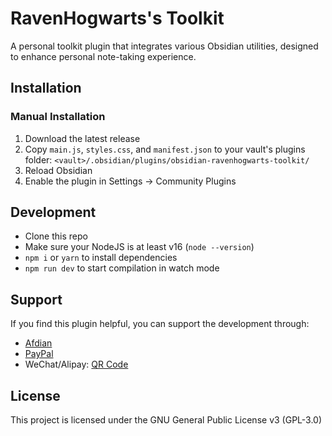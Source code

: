 # RavenHogwarts's Toolkit
A personal toolkit plugin that integrates various Obsidian utilities, designed to enhance personal note-taking experience.

## Installation
### Manual Installation

1. Download the latest release
2. Copy `main.js`, `styles.css`, and `manifest.json` to your vault's plugins folder: `<vault>/.obsidian/plugins/obsidian-ravenhogwarts-toolkit/`
3. Reload Obsidian
4. Enable the plugin in Settings → Community Plugins

## Development

- Clone this repo
- Make sure your NodeJS is at least v16 (`node --version`)
- `npm i` or `yarn` to install dependencies
- `npm run dev` to start compilation in watch mode

## Support

If you find this plugin helpful, you can support the development through:
- [Afdian](https://afdian.net/a/ravenhogwarts)
- [PayPal](https://www.paypal.com/paypalme/RavenHogwarts)
- WeChat/Alipay: [QR Code](https://s2.loli.net/2024/05/06/lWBj3ObszUXSV2f.png)

## License

This project is licensed under the GNU General Public License v3 (GPL-3.0)